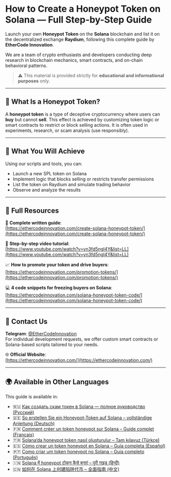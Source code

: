 # How to Create a Honeypot Token on Solana — Full Step-by-Step Guide

Launch your own **Honeypot Token** on the **Solana** blockchain and list it on the decentralized exchange **Raydium**, following this complete guide by **EtherCode Innovation**.

We are a team of crypto enthusiasts and developers conducting deep research in blockchain mechanics, smart contracts, and on-chain behavioral patterns.

> ⚠️ This material is provided strictly for **educational and informational purposes** only.

---

## 🚀 What Is a Honeypot Token?

A **honeypot token** is a type of deceptive cryptocurrency where users can **buy** but cannot **sell**. This effect is achieved by customizing token logic or smart contracts to restrict or block selling actions. It is often used in experiments, research, or scam analysis (use responsibly).

---

## 🧰 What You Will Achieve

Using our scripts and tools, you can:
- Launch a new SPL token on Solana
- Implement logic that blocks selling or restricts transfer permissions
- List the token on Raydium and simulate trading behavior
- Observe and analyze the results

---

## 📘 Full Resources

🔗 **Complete written guide**:  
[https://ethercodeinnovation.com/create-solana-honeypot-token/](https://ethercodeinnovation.com/create-solana-honeypot-token/)

🎥 **Step-by-step video tutorial**:  
[https://www.youtube.com/watch?v=yn3fd5ngI4Y&list=LL](https://www.youtube.com/watch?v=yn3fd5ngI4Y&list=LL)

📈 **How to promote your token and drive buyers**:  
[https://ethercodeinnovation.com/promotion-tokens/](https://ethercodeinnovation.com/promotion-tokens/)

💻 **4 code snippets for freezing buyers on Solana**:  
[https://ethercodeinnovation.com/solana-honeypot-token-code/](https://ethercodeinnovation.com/solana-honeypot-token-code/)

---

## 📩 Contact Us

**Telegram**: [@EtherCodeInnovation](https://t.me/EtherCodeInnovation)  
For individual development requests, we offer custom smart contracts or Solana-based scripts tailored to your needs.

🌐 **Official Website**:  
[https://ethercodeinnovation.com/](https://ethercodeinnovation.com/)

---

## 🌍 Available in Other Languages

This guide is available in:

- 🇷🇺 [Как создать скам токен в Solana — полное руководство (Русский)](./README-ru.md)
- 🇩🇪 [So erstellen Sie ein Honeypot-Token auf Solana – vollständige Anleitung (Deutsch)](./README-de.md)
- 🇫🇷 [Comment créer un token honeypot sur Solana – Guide complet (Français)](./README-fr.md)
- 🇹🇷 [Solana’da honeypot token nasıl oluşturulur – Tam kılavuz (Türkçe)](./README-tr.md)
- 🇪🇸 [Cómo crear un token honeypot en Solana – Guía completa (Español)](./README-es.md)
- 🇵🇹 [Como criar um token honeypot no Solana – Guia completo (Português)](./README-pt.md)
- 🇮🇳 [Solana में honeypot टोकन कैसे बनाएं – पूरी गाइड (हिन्दी)](./README-hi.md)
- 🇨🇳 [如何在 Solana 上创建陷阱代币 – 全面指南 (中文)](./README-zh.md)


